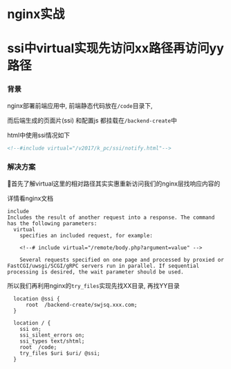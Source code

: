 # nginx实战

# ssi中virtual实现先访问xx路径再访问yy路径

### 背景

nginx部署前端应用中, 前端静态代码放在`/code`目录下, 

而后端生成的页面片(ssi) 和配置js 都挂载在`/backend-create`中

html中使用ssi情况如下


```html
<!--#include virtual="/v2017/k_pc/ssi/notify.html"-->
```

### 解决方案

首先了解virtual这里的相对路径其实实惠重新访问我们的nginx层找响应内容的

详情看nginx文档

```
include
Includes the result of another request into a response. The command has the following parameters:
  virtual
    specifies an included request, for example:
    
    <!--# include virtual="/remote/body.php?argument=value" -->
    
    Several requests specified on one page and processed by proxied or FastCGI/uwsgi/SCGI/gRPC servers run in parallel. If sequential processing is desired, the wait parameter should be used.
```

所以我们再利用nginx的`try_files`实现先找XX目录, 再找YY目录

```
  location @ssi {
      root  /backend-create/swjsq.xxx.com;
  }

  location / {
    ssi on;
    ssi_silent_errors on;
    ssi_types text/shtml;
    root  /code;
    try_files $uri $uri/ @ssi;
  }
```
